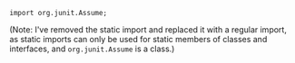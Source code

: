 ```
import org.junit.Assume;
```

(Note: I've removed the static import and replaced it with a regular import, as static imports can only be used for static members of classes and interfaces, and `org.junit.Assume` is a class.)
